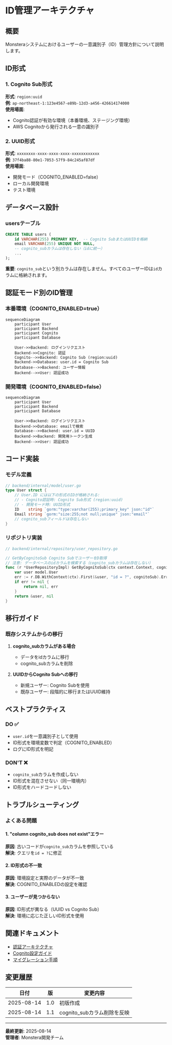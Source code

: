 # ID管理アーキテクチャ

## 概要

Monsteraシステムにおけるユーザーの一意識別子（ID）管理方針について説明します。

## ID形式

### 1. Cognito Sub形式
**形式**: `region:uuid`  
**例**: `ap-northeast-1:123e4567-e89b-12d3-a456-426614174000`  
**使用場面**: 
- Cognito認証が有効な環境（本番環境、ステージング環境）
- AWS Cognitoから発行される一意の識別子

### 2. UUID形式
**形式**: `xxxxxxxx-xxxx-xxxx-xxxx-xxxxxxxxxxxx`  
**例**: `37f4ba88-80e1-7053-57f9-84c245af87df`  
**使用場面**:
- 開発モード（COGNITO_ENABLED=false）
- ローカル開発環境
- テスト環境

## データベース設計

### usersテーブル
```sql
CREATE TABLE users (
    id VARCHAR(255) PRIMARY KEY,  -- Cognito SubまたはUUIDを格納
    email VARCHAR(255) UNIQUE NOT NULL,
    -- cognito_subカラムは存在しない（idに統一）
    ...
);
```

**重要**: `cognito_sub`という別カラムは存在しません。すべてのユーザーIDは`id`カラムに格納されます。

## 認証モード別のID管理

### 本番環境（COGNITO_ENABLED=true）

```mermaid
sequenceDiagram
    participant User
    participant Backend
    participant Cognito
    participant Database
    
    User->>Backend: ログインリクエスト
    Backend->>Cognito: 認証
    Cognito-->>Backend: Cognito Sub (region:uuid)
    Backend->>Database: user.id = Cognito Sub
    Database-->>Backend: ユーザー情報
    Backend-->>User: 認証成功
```

### 開発環境（COGNITO_ENABLED=false）

```mermaid
sequenceDiagram
    participant User
    participant Backend
    participant Database
    
    User->>Backend: ログインリクエスト
    Backend->>Database: emailで検索
    Database-->>Backend: user.id = UUID
    Backend->>Backend: 開発用トークン生成
    Backend-->>User: 認証成功
```

## コード実装

### モデル定義
```go
// backend/internal/model/user.go
type User struct {
    // User.ID には以下の形式のIDが格納される:
    // - Cognito認証時: Cognito Sub形式 (region:uuid)
    // - 開発モード時: UUID形式
    ID    string `gorm:"type:varchar(255);primary_key" json:"id"`
    Email string `gorm:"size:255;not null;unique" json:"email"`
    // cognito_subフィールドは存在しない
}
```

### リポジトリ実装
```go
// backend/internal/repository/user_repository.go

// GetByCognitoSub Cognito SubでユーザーをD取得
// 注意: データベースのidカラムを検索する（cognito_subカラムは存在しない）
func (r *UserRepositoryImpl) GetByCognitoSub(ctx context.Context, cognitoSub string) (*model.User, error) {
    var user model.User
    err := r.DB.WithContext(ctx).First(&user, "id = ?", cognitoSub).Error
    if err != nil {
        return nil, err
    }
    return &user, nil
}
```

## 移行ガイド

### 既存システムからの移行

1. **cognito_subカラムがある場合**
   - データをidカラムに移行
   - cognito_subカラムを削除

2. **UUIDからCognito Subへの移行**
   - 新規ユーザー: Cognito Subを使用
   - 既存ユーザー: 段階的に移行またはUUID維持

## ベストプラクティス

### DO ✅
- `user.id`を一意識別子として使用
- ID形式を環境変数で判定（COGNITO_ENABLED）
- ログにID形式を明記

### DON'T ❌
- `cognito_sub`カラムを作成しない
- ID形式を混在させない（同一環境内）
- ID形式をハードコードしない

## トラブルシューティング

### よくある問題

#### 1. "column cognito_sub does not exist"エラー
**原因**: 古いコードが`cognito_sub`カラムを参照している  
**解決**: クエリを`id = ?`に修正

#### 2. ID形式の不一致
**原因**: 環境設定と実際のデータが不一致  
**解決**: COGNITO_ENABLEDの設定を確認

#### 3. ユーザーが見つからない
**原因**: ID形式が異なる（UUID vs Cognito Sub）  
**解決**: 環境に応じた正しいID形式を使用

## 関連ドキュメント

- [認証アーキテクチャ](../05_architecture/authentication-setup.md)
- [Cognito設定ガイド](../04_development/cognito-setup.md)
- [マイグレーション手順](../migration/cognito-sub-removal.md)

## 変更履歴

| 日付 | 版 | 変更内容 |
|------|-----|----------|
| 2025-08-14 | 1.0 | 初版作成 |
| 2025-08-14 | 1.1 | cognito_subカラム削除を反映 |

---

**最終更新**: 2025-08-14  
**管理者**: Monstera開発チーム